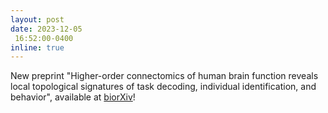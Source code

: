 ```yaml
---
layout: post
date: 2023-12-05
 16:52:00-0400
inline: true
---
```


New preprint "Higher-order connectomics of human brain function reveals local topological signatures of task decoding, individual identification, and behavior", available at [biorXiv](https://doi.org/10.1101/2023.12.04.569913)!
